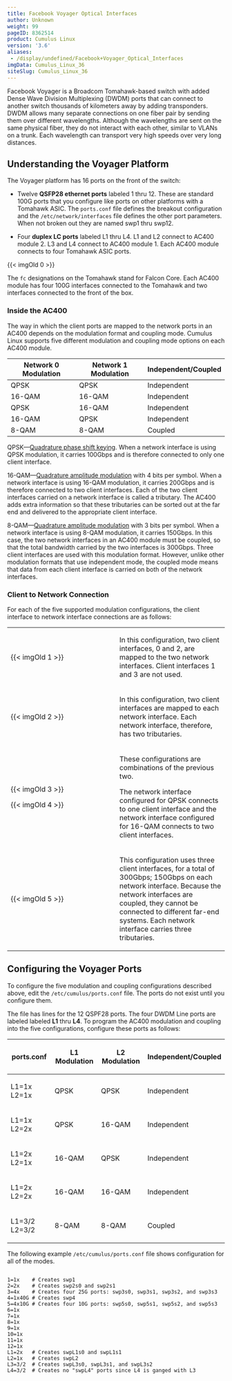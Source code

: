```yaml
---
title: Facebook Voyager Optical Interfaces
author: Unknown
weight: 99
pageID: 8362514
product: Cumulus Linux
version: '3.6'
aliases:
 - /display/undefined/Facebook+Voyager_Optical_Interfaces
imgData: Cumulus_Linux_36
siteSlug: Cumulus_Linux_36
---
```

Facebook Voyager is a Broadcom Tomahawk-based switch with added Dense
Wave Division Multiplexing (DWDM) ports that can connect to another
switch thousands of kilometers away by adding transponders. DWDM allows
many separate connections on one fiber pair by sending them over
different wavelengths. Although the wavelengths are sent on the same
physical fiber, they do not interact with each other, similar to VLANs
on a trunk. Each wavelength can transport very high speeds over very
long distances.

## Understanding the Voyager Platform

The Voyager platform has 16 ports on the front of the switch:

  - Twelve **QSFP28 ethernet ports** labeled 1 thru 12. These are
    standard 100G ports that you configure like ports on other platforms
    with a Tomahawk ASIC. The `ports.conf` file defines the breakout
    configuration and the `/etc/network/interfaces` file defines the
    other port parameters. When not broken out they are named swp1 thru
    swp12.

  - Four **duplex LC ports** labeled L1 thru L4. L1 and L2 connect to
    AC400 module 2. L3 and L4 connect to AC400 module 1. Each AC400
    module connects to four Tomahawk ASIC ports.

{{\< imgOld 0 \>}}

The `fc` designations on the Tomahawk stand for Falcon Core. Each AC400
module has four 100G interfaces connected to the Tomahawk and two
interfaces connected to the front of the box.

### Inside the AC400

The way in which the client ports are mapped to the network ports in an
AC400 depends on the modulation format and coupling mode. Cumulus Linux
supports five different modulation and coupling mode options on each
AC400 module.

| Network 0 Modulation | Network 1 Modulation | Independent/Coupled |
| -------------------- | -------------------- | ------------------- |
| QPSK                 | QPSK                 | Independent         |
| 16-QAM               | 16-QAM               | Independent         |
| QPSK                 | 16-QAM               | Independent         |
| 16-QAM               | QPSK                 | Independent         |
| 8-QAM                | 8-QAM                | Coupled             |

QPSK—[Quadrature phase shift
keying](https://www.allaboutcircuits.com/technical-articles/quadrature-phase-shift-keying-qpsk-modulation/).
When a network interface is using QPSK modulation, it carries 100Gbps
and is therefore connected to only one client interface.

16-QAM—[Quadrature amplitude
modulation](https://en.wikipedia.org/wiki/Quadrature_amplitude_modulation)
with 4 bits per symbol. When a network interface is using 16-QAM
modulation, it carries 200Gbps and is therefore connected to two client
interfaces. Each of the two client interfaces carried on a network
interface is called a tributary. The AC400 adds extra information so
that these tributaries can be sorted out at the far end and delivered to
the appropriate client interface.

8-QAM—[Quadrature amplitude
modulation](https://en.wikipedia.org/wiki/Quadrature_amplitude_modulation)
with 3 bits per symbol. When a network interface is using 8-QAM
modulation, it carries 150Gbps. In this case, the two network interfaces
in an AC400 module must be coupled, so that the total bandwidth carried
by the two interfaces is 300Gbps. Three client interfaces are used with
this modulation format. However, unlike other modulation formats that
use independent mode, the coupled mode means that data from each client
interface is carried on both of the network interfaces.

### Client to Network Connection

For each of the five supported modulation configurations, the client
interface to network interface connections are as follows:

<table>
<colgroup>
<col style="width: 50%" />
<col style="width: 50%" />
</colgroup>
<tbody>
<tr class="odd">
<td><p>{{&lt; imgOld 1 &gt;}}</p></td>
<td><p>In this configuration, two client interfaces, 0 and 2, are mapped to the two network interfaces. Client interfaces 1 and 3 are not used.</p></td>
</tr>
<tr class="even">
<td><p>{{&lt; imgOld 2 &gt;}}</p></td>
<td><p>In this configuration, two client interfaces are mapped to each network interface. Each network interface, therefore, has two tributaries.</p></td>
</tr>
<tr class="odd">
<td><p>{{&lt; imgOld 3 &gt;}}</p>
<p>{{&lt; imgOld 4 &gt;}}</p></td>
<td><p>These configurations are combinations of the previous two.</p>
<p>The network interface configured for QPSK connects to one client interface and the network interface configured for 16-QAM connects to two client interfaces.</p></td>
</tr>
<tr class="even">
<td><p>{{&lt; imgOld 5 &gt;}}</p></td>
<td><p>This configuration uses three client interfaces, for a total of 300Gbps; 150Gbps on each network interface. Because the network interfaces are coupled, they cannot be connected to different far-end systems. Each network interface carries three tributaries.</p></td>
</tr>
</tbody>
</table>

## Configuring the Voyager Ports

To configure the five modulation and coupling configurations described
above, edit the `/etc/cumulus/ports.conf` file. The ports do not exist
until you configure them.

The file has lines for the 12 QSPF28 ports. The four DWDM Line ports are
labeled labeled **L1** thru **L4**. To program the AC400 modulation and
coupling into the five configurations, configure these ports as follows:

<table>
<colgroup>
<col style="width: 25%" />
<col style="width: 25%" />
<col style="width: 25%" />
<col style="width: 25%" />
</colgroup>
<thead>
<tr class="header">
<th><p>ports.conf</p></th>
<th><p>L1 Modulation</p></th>
<th><p>L2 Modulation</p></th>
<th><p>Independent/Coupled</p></th>
</tr>
</thead>
<tbody>
<tr class="odd">
<td><p>L1=1x<br />
L2=1x</p></td>
<td><p>QPSK</p></td>
<td><p>QPSK</p></td>
<td><p>Independent</p></td>
</tr>
<tr class="even">
<td><p>L1=1x<br />
L2=2x</p></td>
<td><p>QPSK</p></td>
<td><p>16-QAM</p></td>
<td><p>Independent</p></td>
</tr>
<tr class="odd">
<td><p>L1=2x<br />
L2=1x</p></td>
<td><p>16-QAM</p></td>
<td><p>QPSK</p></td>
<td><p>Independent</p></td>
</tr>
<tr class="even">
<td><p>L1=2x<br />
L2=2x</p></td>
<td><p>16-QAM</p></td>
<td><p>16-QAM</p></td>
<td><p>Independent</p></td>
</tr>
<tr class="odd">
<td><p>L1=3/2<br />
L2=3/2</p></td>
<td><p>8-QAM</p></td>
<td><p>8-QAM</p></td>
<td><p>Coupled</p></td>
</tr>
</tbody>
</table>

The following example `/etc/cumulus/ports.conf` file shows configuration
for all of the modes.

``` 
                   
1=1x    # Creates swp1
2=2x    # Creates swp2s0 and swp2s1
3=4x    # Creates four 25G ports: swp3s0, swp3s1, swp3s2, and swp3s3
4=1x40G # Creates swp4
5=4x10G # Creates four 10G ports: swp5s0, swp5s1, swp5s2, and swp5s3
6=1x
7=1x
8=1x
9=1x
10=1x
11=1x
12=1x
L1=2x   # Creates swpL1s0 and swpL1s1
L2=1x   # Creates swpL2
L3=3/2  # Creates swpL3s0, swpL3s1, and swpL3s2
L4=3/2  # Creates no "swpL4" ports since L4 is ganged with L3
   
    
```
